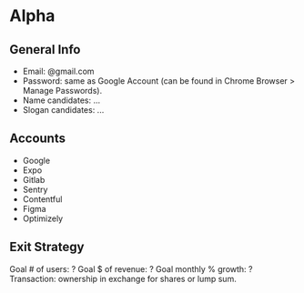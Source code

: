 # Alpha

## General Info
- Email: <username>@gmail.com
- Password: same as Google Account (can be found in Chrome Browser > Manage Passwords).
- Name candidates: ...
- Slogan candidates: ...

## Accounts
- Google
- Expo
- Gitlab
- Sentry
- Contentful
- Figma
- Optimizely

## Exit Strategy
Goal # of users: ?
Goal $ of revenue: ?
Goal monthly % growth: ?
Transaction: ownership in exchange for shares or lump sum.

